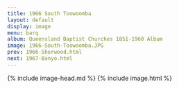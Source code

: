 ```yaml
---
title: 1966 South Toowoomba
layout: default
display: image
menu: barq
album: Queensland Baptist Churches 1851-1960 Album
image: 1966-South-Toowoomba.JPG
prev: 1966-Sherwood.html
next: 1967-Banyo.html
---
```

{% include image-head.md %}
{% include image.html %}